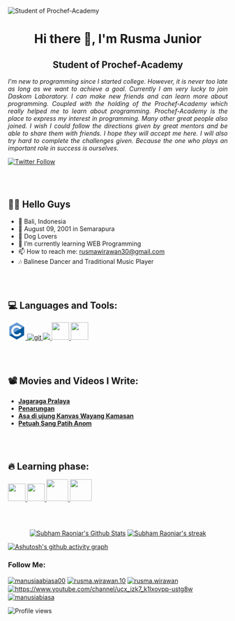 ![Student of Prochef-Academy](https://pbs.twimg.com/profile_banners/816619375662764032/1585457208/1500x500)
<h1 align="center"> Hi there 👋, I'm Rusma Junior </h1> <h2 align="center"> Student of Prochef-Academy </h2>


<p align="justify" > <i> I'm new to programming since I started college. However, it is never too late as long as we want to achieve a goal. Currently I am very lucky to join Daskom Laboratory. I can make new friends and can learn more about programming. Coupled with the holding of the Prochef-Academy which really helped me to learn about programming. Prochef-Academy is the place to express my interest in programming. Many other great people also joined. I wish I could follow the directions given by great mentors and be able to share them with friends. I hope they will accept me here. I will also try hard to complete the challenges given. Because the one who plays an important role in success is ourselves. </i> </p>

[![Twitter Follow](https://img.shields.io/twitter/follow/manusiaabiasa00?color=1DA1F2&logo=twitter&style=for-the-badge)](https://twitter.com/manusiaabiasa00)

<br/>
<br/>

## 🙋‍♂️ Hello Guys 

-  📍 Bali, Indonesia
- 📆 August 09, 2001 in Semarapura
- 🐶 Dog Lovers
- 🌱 I’m currently learning WEB Programming 
- 📫 How to reach me: rusmawirawan30@gmail.com 
- 🎶 Balinese Dancer and Traditional Music Player

<br/>
<br/>

## 💻 Languages and Tools:

<p align="left"> <a href="https://www.cprogramming.com/" target="_blank"> <img src="https://raw.githubusercontent.com/devicons/devicon/master/icons/c/c-original.svg" alt="c" width="40" height="40"/> </a> <a href="https://git-scm.com/" target="_blank"> <img src="https://www.vectorlogo.zone/logos/git-scm/git-scm-icon.svg" alt="git" width="40" height="40"/> </a> <a href="https://github.com/rusmajunior" target="_blank"> <img src="https://img.icons8.com/windows/50/000000/github.png"/> </a> <a href="https://sourceforge.net/projects/orwelldevcpp/" target="_blank"> <img src="https://www.freeiconspng.com/thumbs/c-logo-icon/dev-visual-c-plus-plus-logo-icon-11.png" width="40" height="40" /> </a> <a href="https://code.visualstudio.com/" target="_blank"> <img src="https://upload.wikimedia.org/wikipedia/commons/thumb/9/9a/Visual_Studio_Code_1.35_icon.svg/1024px-Visual_Studio_Code_1.35_icon.svg.png" width="40" height="40" /> </a> </p>

<br/>
<br/>

## 📽 Movies and Videos I Write:

  - **[Jagaraga Pralaya](https://www.instagram.com/p/BvXGV4MBeS9/)**
  - **[Penarungan](https://drive.google.com/file/d/12tVEXxLANk7dtslM7MmC7cJ-xdlXyley/view)**
  - **[Asa di ujung Kanvas Wayang Kamasan](https://www.instagram.com/cineclueklungkung/)**
  - **[Petuah Sang Patih Anom](https://www.instagram.com/cineclueklungkung/)**
  
<br/>
<br/>

## 🔥 Learning phase: 

<a href="https://www.canva.com/" target="_blank"> <img src="https://www.apkmirror.com/wp-content/uploads/2020/05/5ec5f731a2f8c.png" width="40" height="40" /> 
 <a href="https://filmora.wondershare.net/filmora-video-editor.html?gclid=Cj0KCQjwu7OIBhCsARIsALxCUaNMm4rNhOYsY_Gokypp6sISK7sBqWvUwYtz7hmhUvCW5bwGi9U91_gaApMSEALw_wcB" target="_blank"> <img src="https://tpng.net/download/600x600_250-2508717_png-effects-pack.png" width="40" height="40" /> <a href="https://id.wikipedia.org/wiki/HTML5" target="_blank"> <img src="https://upload.wikimedia.org/wikipedia/commons/thumb/6/61/HTML5_logo_and_wordmark.svg/512px-HTML5_logo_and_wordmark.svg.png" width="50" height="50" /> <a href="https://en.wikipedia.org/wiki/CSS" target="_blank"> <img src="https://www.freepnglogos.com/uploads/html5-logo-png/html5-logo-css-logo-png-transparent-svg-vector-bie-supply-9.png" width="50" height="50" />  </p>
  
<br/>
<br/>

<p align="center">   
<a href="https://github.com/Rofiansyah/github-readme-stats"><img alt="Subham Raoniar's Github Stats" src="https://github-readme-stats.vercel.app/api?username=rusmajunior&show_icons=true&count_private=true&theme=outrun&hide_border=true&bg_color=0D1117" /></a>
<a href="https://github.com/rusmajunior/github-readme-streak-stats">
        <img title="🔥 Get streak stats for your profile at git.io/streak-stats" alt="Subham Raoniar's streak" src="https://github-readme-streak-stats.herokuapp.com/?user=rusmajunior&theme=shades-of-purple&hide_border=true&stroke=0000&background=060A0CD0"/> </a> </p>

[![Ashutosh's github activity graph](https://activity-graph.herokuapp.com/graph?username=rusmajunior&theme=redical)](https://github.com/ashutosh00710/github-readme-activity-graph)


<h3 align="left"> Follow Me: </h3>
<p align="left">
<a href="https://twitter.com/manusiaabiasa00" target="blank"><img align="center" src="https://raw.githubusercontent.com/rahuldkjain/github-profile-readme-generator/master/src/images/icons/Social/twitter.svg" alt="manusiaabiasa00" height="30" width="40" /></a>
<a href="https://fb.com/rusma.wirawan.10" target="blank"><img align="center" src="https://raw.githubusercontent.com/rahuldkjain/github-profile-readme-generator/master/src/images/icons/Social/facebook.svg" alt="rusma.wirawan.10" height="30" width="40" /></a>
<a href="https://instagram.com/rusma.wirawan" target="blank"><img align="center" src="https://raw.githubusercontent.com/rahuldkjain/github-profile-readme-generator/master/src/images/icons/Social/instagram.svg" alt="rusma.wirawan" height="30" width="40" /></a>
<a href="https://www.youtube.com/c/https://www.youtube.com/channel/ucx_izk7_k1lxovpp-ustg8w" target="blank"><img align="center" src="https://raw.githubusercontent.com/rahuldkjain/github-profile-readme-generator/master/src/images/icons/Social/youtube.svg" alt="https://www.youtube.com/channel/ucx_izk7_k1lxovpp-ustg8w" height="30" width="40" /></a>
<a href="https://discord.gg/manusiabiasa" target="blank"><img align="center" src="https://raw.githubusercontent.com/rahuldkjain/github-profile-readme-generator/master/src/images/icons/Social/discord.svg" alt="manusiabiasa" height="30" width="40" /></a>
</p>



![Profile views](https://gpvc.arturio.dev/rusmajunior) 

